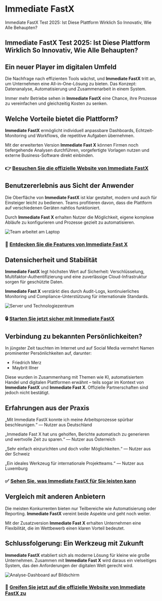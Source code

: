 # Immediate FastX
Immediate FastX Test 2025: Ist Diese Plattform Wirklich So Innovativ, Wie Alle Behaupten?
## Immediate FastX Test 2025: Ist Diese Plattform Wirklich So Innovativ, Wie Alle Behaupten?

## Ein neuer Player im digitalen Umfeld
Die Nachfrage nach effizienten Tools wächst, und **Immediate FastX** tritt an, um Unternehmen eine All-in-One-Lösung zu bieten. Das Konzept: Datenanalyse, Automatisierung und Zusammenarbeit in einem System.  

Immer mehr Betriebe sehen in **Immediate FastX** eine Chance, ihre Prozesse zu vereinfachen und gleichzeitig Kosten zu senken.

## Welche Vorteile bietet die Plattform?
**Immediate FastX** ermöglicht individuell anpassbare Dashboards, Echtzeit-Monitoring und Workflows, die repetitive Aufgaben übernehmen.  

Mit der erweiterten Version **Immediate Fast X** können Firmen noch tiefergehende Analysen durchführen, vorgefertigte Vorlagen nutzen und externe Business-Software direkt einbinden.

### 👉 **[Besuchen Sie die offizielle Website von Immediate FastX](https://immediatefastx.de)**

## Benutzererlebnis aus Sicht der Anwender
Die Oberfläche von **Immediate FastX** ist klar gestaltet, modern und auch für Einsteiger leicht zu bedienen. Teams profitieren davon, dass die Plattform auf verschiedenen Geräten nahtlos funktioniert.  

Durch **Immediate Fast X** erhalten Nutzer die Möglichkeit, eigene komplexe Abläufe zu konfigurieren und Prozesse gezielt zu automatisieren.

![Team arbeitet am Laptop](https://images.pexels.com/photos/3184160/pexels-photo-3184160.jpeg?auto=compress&cs=tinysrgb&w=1170&h=780&dpr=1)

### 🔗 **[Entdecken Sie die Features von Immediate Fast X](https://immediatefastx.de)**

## Datensicherheit und Stabilität
**Immediate FastX** legt höchsten Wert auf Sicherheit: Verschlüsselung, Multifaktor-Authentifizierung und eine zuverlässige Cloud-Infrastruktur sorgen für geschützte Daten.  

**Immediate Fast X** verstärkt dies durch Audit-Logs, kontinuierliches Monitoring und Compliance-Unterstützung für internationale Standards.

![Server und Technologiezentrum](https://images.pexels.com/photos/2881229/pexels-photo-2881229.jpeg?auto=compress&cs=tinysrgb&w=1170&h=780&dpr=1)

### 🔒 **[Starten Sie jetzt sicher mit Immediate FastX](https://immediatefastx.de)**

## Verbindung zu bekannten Persönlichkeiten?
In jüngster Zeit tauchten im Internet und auf Social Media vermehrt Namen prominenter Persönlichkeiten auf, darunter:  

- Friedrich Merz
- Maybrit Illner  

Diese wurden in Zusammenhang mit Themen wie KI, automatisiertem Handel und digitalen Plattformen erwähnt – teils sogar im Kontext von **Immediate FastX** und **Immediate Fast X**. Offizielle Partnerschaften sind jedoch nicht bestätigt.

## Erfahrungen aus der Praxis
„Mit Immediate FastX konnte ich meine Arbeitsprozesse spürbar beschleunigen.“ — Nutzer aus Deutschland  

„Immediate Fast X hat uns geholfen, Berichte automatisch zu generieren und wertvolle Zeit zu sparen.“ — Nutzer aus Österreich  

„Sehr einfach einzurichten und doch voller Möglichkeiten.“ — Nutzer aus der Schweiz  

„Ein ideales Werkzeug für internationale Projektteams.“ — Nutzer aus Luxemburg  

### ✅ **[Sehen Sie, was Immediate FastX für Sie leisten kann](https://immediatefastx.de)**

## Vergleich mit anderen Anbietern
Die meisten Konkurrenten bieten nur Teilbereiche wie Automatisierung oder Reporting. **Immediate FastX** vereint beide Aspekte und geht noch weiter.  

Mit der Zusatzversion **Immediate Fast X** erhalten Unternehmen eine Flexibilität, die im Wettbewerb einen klaren Vorteil bedeutet.

## Schlussfolgerung: Ein Werkzeug mit Zukunft
**Immediate FastX** etabliert sich als moderne Lösung für kleine wie große Unternehmen. Zusammen mit **Immediate Fast X** wird daraus ein vielseitiges System, das den Anforderungen der digitalen Welt gerecht wird.  

![Analyse-Dashboard auf Bildschirm](https://images.pexels.com/photos/3184292/pexels-photo-3184292.jpeg?auto=compress&cs=tinysrgb&w=1170&h=780&dpr=1)

### 🚀 **[Greifen Sie jetzt auf die offizielle Website von Immediate FastX zu](https://immediatefastx.de)**

